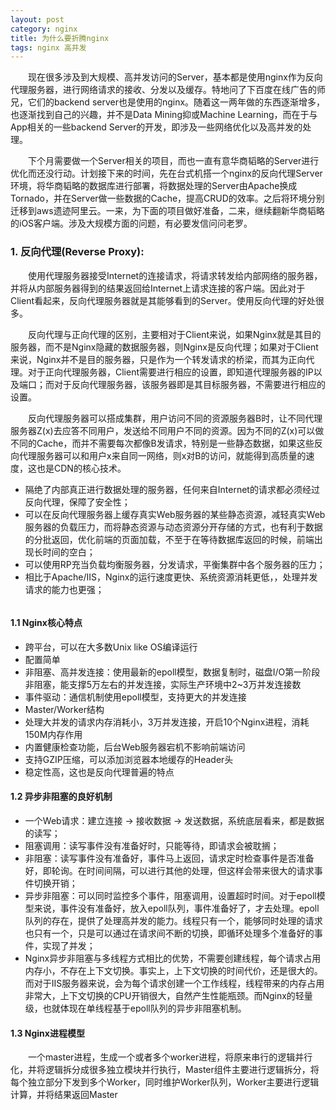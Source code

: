 ```yaml
---
layout: post
category: nginx
title: 为什么要折腾nginx
tags: nginx 高并发
---
```


&emsp;&emsp;现在很多涉及到大规模、高并发访问的Server，基本都是使用nginx作为反向代理服务器，进行网络请求的接收、分发以及缓存。特地问了下百度在线广告的师兄，它们的backend server也是使用的nginx。随着这一两年做的东西逐渐增多，也逐渐找到自己的兴趣，并不是Data Mining抑或Machine Learning，而在于与App相关的一些backend Server的开发，即涉及一些网络优化以及高并发的处理。

&emsp;&emsp;下个月需要做一个Server相关的项目，而也一直有意华商韬略的Server进行优化而还没行动。计划接下来的时间，先在台式机搭一个nginx的反向代理Server环境，将华商韬略的数据库进行部署，将数据处理的Server由Apache换成Tornado，并在Server做一些数据的Cache，提高CRUD的效率。之后将环境分别迁移到aws遗迹阿里云。一来，为下面的项目做好准备，二来，继续翻新华商韬略的iOS客户端。涉及大规模方面的问题，有必要发信问问老罗。

<!--more-->

### 1. 反向代理(Reverse Proxy):

&emsp;&emsp;使用代理服务器接受Internet的连接请求，将请求转发给内部网络的服务器，并将从内部服务器得到的结果返回给Internet上请求连接的客户端。因此对于Client看起来，反向代理服务器就是其能够看到的Server。使用反向代理的好处很多。

&emsp;&emsp;反向代理与正向代理的区别，主要相对于Client来说，如果Nginx就是其目的服务器，而不是Nginx隐藏的数据服务器，则Nginx是反向代理；如果对于Client来说，Nginx并不是目的服务器，只是作为一个转发请求的桥梁，而其为正向代理。对于正向代理服务器，Client需要进行相应的设置，即知道代理服务器的IP以及端口；而对于反向代理服务器，该服务器即是其目标服务器，不需要进行相应的设置。

&emsp;&emsp;反向代理服务器可以搭成集群，用户访问不同的资源服务器B时，让不同代理服务器Z(x)去应答不同用户，发送给不同用户不同的资源。因为不同的Z(x)可以做不同的Cache，而并不需要每次都像B发请求，特别是一些静态数据，如果这些反向代理服务器可以和用户x来自同一网络，则x对B的访问，就能得到高质量的速度，这也是CDN的核心技术。 


* 隔绝了内部真正进行数据处理的服务器，任何来自Internet的请求都必须经过反向代理，保障了安全性；
* 可以在反向代理服务器上缓存真实Web服务器的某些静态资源，减轻真实Web服务器的负载压力，而将静态资源与动态资源分开存储的方式，也有利于数据的分批返回，优化前端的页面加载，不至于在等待数据库返回的时候，前端出现长时间的空白；
* 可以使用RP充当负载均衡服务器，分发请求，平衡集群中各个服务器的压力；
* 相比于Apache/IIS，Nginx的运行速度更快、系统资源消耗更低，，处理并发请求的能力也更强；

<figure>
	<img src="http://mhs-blog.qiniudn.com/server_arch.jpg" alt="">
</figure>

#### 1.1 Nginx核心特点

* 跨平台，可以在大多数Unix like OS编译运行
* 配置简单
* 非阻塞、高并发连接：使用最新的epoll模型，数据复制时，磁盘I/O第一阶段非阻塞，能支撑5万左右的并发连接，实际生产环境中2~3万并发连接数
* 事件驱动：通信机制使用epoll模型，支持更大的并发连接
* Master/Worker结构
* 处理大并发的请求内存消耗小，3万并发连接，开启10个Nginx进程，消耗150M内存作用
* 内置健康检查功能，后台Web服务器宕机不影响前端访问
* 支持GZIP压缩，可以添加浏览器本地缓存的Header头
* 稳定性高，这也是反向代理普遍的特点


#### 1.2 异步非阻塞的良好机制

* 一个Web请求：建立连接 -> 接收数据 -> 发送数据，系统底层看来，都是数据的读写；
* 阻塞调用：读写事件没有准备好时，只能等待，即请求会被耽搁；
* 非阻塞：读写事件没有准备好，事件马上返回，请求定时检查事件是否准备好，即轮询。在时间间隔，可以进行其他的处理，但这样会带来很大的请求事件切换开销；
* 异步非阻塞：可以同时监控多个事件，阻塞调用，设置超时时间。对于epoll模型来说，事件没有准备好，放入epoll队列，事件准备好了，才去处理。epoll队列的存在，提供了处理高并发的能力。线程只有一个，能够同时处理的请求也只有一个，只是可以通过在请求间不断的切换，即循环处理多个准备好的事件，实现了并发；
* Nginx异步非阻塞与多线程方式相比的优势，不需要创建线程，每个请求占用内存小，不存在上下文切换。事实上，上下文切换的时间代价，还是很大的。而对于IIS服务器来说，会为每个请求创建一个工作线程，线程带来的内存占用非常大，上下文切换的CPU开销很大，自然产生性能瓶颈。而Nginx的轻量级，也就体现在单线程基于epoll队列的异步非阻塞机制。


#### 1.3 Nginx进程模型

&emsp;&emsp;一个master进程，生成一个或者多个worker进程，将原来串行的逻辑并行化，并将逻辑拆分成很多独立模块并行执行，Master组件主要进行逻辑拆分，将每个独立部分下发到多个Worker，同时维护Worker队列，Worker主要进行逻辑计算，并将结果返回Master	

<figure>
	<img src="http://mhs-blog.qiniudn.com/2015_04_15.png" alt="">
</figure> 